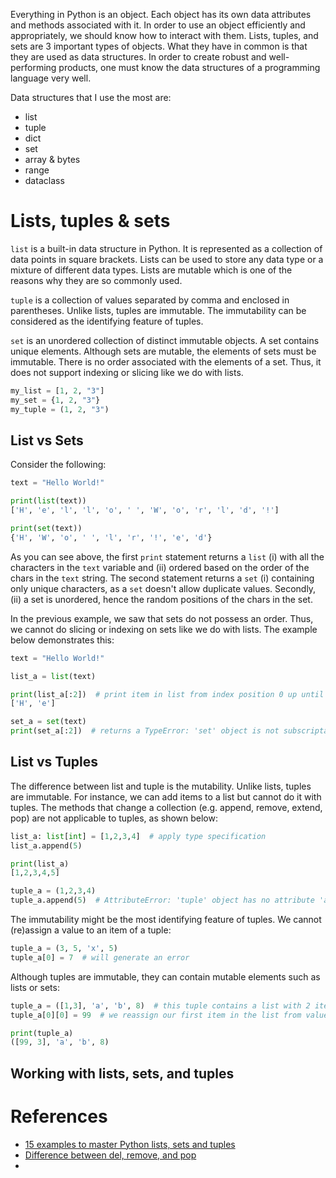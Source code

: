 Everything in Python is an object. Each object has its own data attributes and methods associated with it. In order
to use an object efficiently and appropriately, we should know how to interact with them. Lists, tuples, and sets are 3
important types of objects. What they have in common is that they are used as data structures. In order to create robust
and well-performing products, one must know the data structures of a programming language very well.

Data structures that I use the most are:

* list
* tuple
* dict
* set
* array & bytes
* range
* dataclass

# Lists, tuples & sets

`list` is a built-in data structure in Python. It is represented as a collection of data points in square brackets.
Lists
can be used to store any data type or a mixture of different data types. Lists are mutable which is one of the reasons
why they are so commonly used.

`tuple` is a collection of values separated by comma and enclosed in parentheses. Unlike lists, tuples are immutable.
The immutability can be considered as the identifying feature of tuples.

`set` is an unordered collection of distinct immutable objects. A set contains unique elements. Although sets are
mutable, the elements of sets must be immutable. There is no order associated with the elements of a set. Thus, it
does not support indexing or slicing like we do with lists.

```python
my_list = [1, 2, "3"]
my_set = {1, 2, "3"}
my_tuple = (1, 2, "3")
```

## List vs Sets

Consider the following:

```python
text = "Hello World!"

print(list(text))
['H', 'e', 'l', 'l', 'o', ' ', 'W', 'o', 'r', 'l', 'd', '!']

print(set(text))
{'H', 'W', 'o', ' ', 'l', 'r', '!', 'e', 'd'}
```

As you can see above, the first `print` statement returns a `list` (i) with all the characters in the `text`
variable and (ii) ordered based on the order of the chars in the `text` string. The second statement returns a `set`
(i) containing only unique characters, as a `set` doesn't allow duplicate values. Secondly, (ii) a set is unordered,
hence the random positions of the chars in the set.

In the previous example, we saw that sets do not possess an order. Thus, we cannot do slicing or indexing on sets like
we do with lists. The example below demonstrates this:

```python
text = "Hello World!"

list_a = list(text)

print(list_a[:2])  # print item in list from index position 0 up until (but excluding) 2
['H', 'e']

set_a = set(text)
print(set_a[:2])  # returns a TypeError: 'set' object is not subscriptable
```

## List vs Tuples

The difference between list and tuple is the mutability. Unlike lists, tuples are immutable. For instance, we can add
items to a list but cannot do it with tuples. The methods that change a collection (e.g. append, remove, extend, pop)
are not applicable to tuples, as shown below:

```python
list_a: list[int] = [1,2,3,4]  # apply type specification
list_a.append(5)

print(list_a)
[1,2,3,4,5]

tuple_a = (1,2,3,4)
tuple_a.append(5)  # AttributeError: 'tuple' object has no attribute 'append'
```

The immutability might be the most identifying feature of tuples. We cannot (re)assign a value to an item of a
tuple:

```python
tuple_a = (3, 5, 'x', 5)
tuple_a[0] = 7  # will generate an error
```

Although tuples are immutable, they can contain mutable elements such as lists or sets:

```python
tuple_a = ([1,3], 'a', 'b', 8)  # this tuple contains a list with 2 items
tuple_a[0][0] = 99  # we reassign our first item in the list from value 1 to 99

print(tuple_a)
([99, 3], 'a', 'b', 8)
```

## Working with lists, sets, and tuples

# References

* [15 examples to master Python lists, sets and tuples](https://towardsdatascience.com/15-examples-to-master-python-lists-vs-sets-vs-tuples-d4ffb291cf07)
* [Difference between del, remove, and pop](https://www.stechies.com/difference-between-del-remove-pop-lists/)
*
